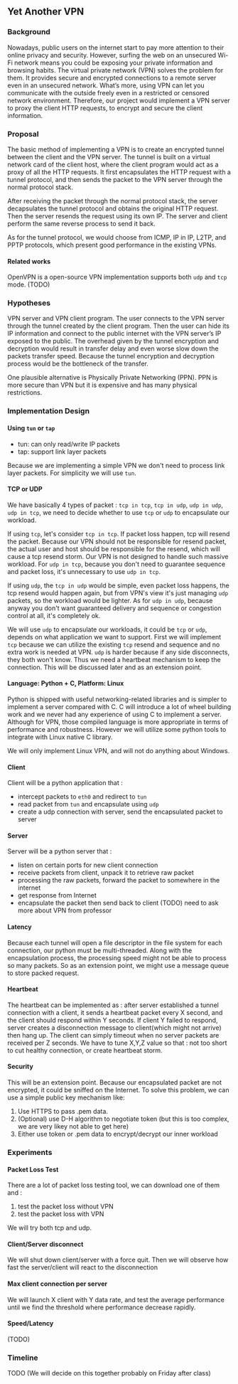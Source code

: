 ## Yet Another VPN

### Background
Nowadays, public users on the internet start to pay more attention to their online privacy and security. 
However, surfing the web on an unsecured Wi-Fi network means you could be exposing your private information 
and browsing habits. The virtual private network (VPN) solves the problem for them. It provides secure and 
encrypted connections to a remote server even in an unsecured network. What’s more, using VPN can let you 
communicate with the outside freely even in a restricted or censored network environment. Therefore, our 
project would implement a VPN server to proxy the client HTTP requests, to encrypt and secure the client 
information. 

### Proposal
The basic method of implementing a VPN is to create an encrypted tunnel between the client and the VPN 
server. The tunnel is built on a virtual network card of the client host, where the client program would 
act as a proxy of all the HTTP requests. It first encapsulates the HTTP request with a tunnel protocol, 
and then sends the packet to the VPN server through the normal protocol stack. 

After receiving the packet through the normal protocol stack, the server decapsulates the tunnel protocol 
and obtains the original HTTP request. Then the server resends the request using its own IP. The server and 
client perform the same reverse process to send it back. 

As for the tunnel protocol, we would choose from ICMP, IP in IP, L2TP, and PPTP protocols, which present 
good performance in the existing VPNs. 
#### Related works
OpenVPN is a open-source VPN implementation supports both `udp` and `tcp` mode.
(TODO)

### Hypotheses
VPN server and VPN client program. The user connects to the VPN server through the tunnel created by the 
client program. Then the user can hide its IP information and connect to the public internet with the VPN 
server’s IP exposed to the public. The overhead given by the tunnel encryption and decryption would result 
in transfer delay and even worse slow down the packets transfer speed. Because the tunnel encryption and 
decryption process would be the bottleneck of the transfer. 

One plausible alternative is Physically Private Networking (PPN). PPN is more secure than VPN but it is 
expensive and has many physical restrictions.

### Implementation Design

#### Using `tun` or `tap`
- tun: can only read/write IP packets
- tap: support link layer packets

Because we are implementing a simple VPN we don't need to process link layer packets. For simplicity we will 
use `tun`.
#### TCP or UDP
We have basically 4 types of packet : `tcp in tcp`, `tcp in udp`, `udp in udp`, `udp in tcp`, we need to decide
whether to use `tcp` or `udp` to encapsulate our workload.

If using `tcp`, let's consider `tcp in tcp`. If packet loss happen, tcp will resend the packet. Because our VPN should
not be responsible for resend packet, the actual user and host should be responsible for the resend, which will cause 
a tcp resend storm. Our VPN is not designed to handle such massive workload. For `udp in tcp`, because you don't need
to guarantee sequence and packet loss, it's unnecessary to use `udp in tcp`.

If using `udp`, the `tcp in udp` would be simple, even packet loss happens, the tcp resend would happen again, but from
VPN's view it's just managing `udp` packets, so the workload would be lighter. As for `udp in udp`, because anyway you
don't want guaranteed delivery and sequence or congestion control at all, it's completely ok.

We will use `udp` to encapsulate our workloads, it could be `tcp` or  `udp`, depends on what application we want to 
support. First we will implement `tcp` because we can utilize the existing `tcp` resend and sequence and no extra work
is needed at VPN. `udp` is harder because if any side disconnects, they both won't know. Thus we need a heartbeat 
mechanism to keep the connection. This will be discussed later and as an extension point.


#### Language: Python + C, Platform: Linux

Python is shipped with useful networking-related libraries and is simpler to implement a server compared with C. C 
will introduce a lot of wheel building work and we never had any experience of using C to implement a server. Although 
for VPN, those compiled language is more appropriate in terms of performance and robustness. However we will utilize 
some python tools to integrate with Linux native C library. 

We will only implement Linux VPN, and will not do anything about Windows.



#### Client
Client will be a python application that :
- intercept packets to `eth0` and redirect to `tun`
- read packet from `tun` and encapsulate using `udp`
- create a udp connection with server, send the encapsulated packet to server

#### Server
Server will be a python server that :
- listen on certain ports for new client connection
- receive packets from client, unpack it to retrieve raw packet
- processing the raw packets, forward the packet to somewhere in the internet
- get response from Internet
- encapsulate the packet then send back to client
(TODO) need to ask more about VPN from professor

#### Latency
Because each tunnel will open a file descriptor in the file system for each connection, our python must be multi-threaded.
Along with the encapsulation process, the processing speed might not be able to process so many packets. So as an extension
point, we might use a message queue to store packed request.

#### Heartbeat 
The heartbeat can be implemented as : after server established a tunnel connection with a client, it sends a heartbeat packet
every X second, and the client should respond within Y seconds. If client Y failed to respond, server creates a disconnection 
message to client(which might not arrive) then hang up. The client can simply timeout when no server packets are received
per Z seconds. We have to tune X,Y,Z value so that : not too short to cut healthy connection, or create heartbeat storm.
 
#### Security
This will be an extension point. Because our encapsulated packet are not encrypted, it could be sniffed on the Internet.
To solve this problem, we can use a simple public key mechanism like:
1. Use HTTPS to pass .pem data. 
2. (Optional) use D-H algorithm to negotiate token (but this is too complex, we are very likey not able to get here)
3. Either use token or .pem data to encrypt/decrypt our inner workload




### Experiments

#### Packet Loss Test
There are a lot of packet loss testing tool, we can download one of them and :
1. test the packet loss without VPN
2. test the packet loss with VPN

We will try both tcp and udp.
#### Client/Server disconnect
We will shut down client/server with a force quit. Then we will observe
how fast the server/client will react to the disconnection


#### Max client connection per server
We will launch X client with Y data rate, and test the average performance until
we find the threshold where performance decrease rapidly.

#### Speed/Latency
(TODO)


### Timeline
TODO (We will decide on this together probably on Friday after class)
